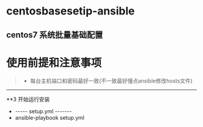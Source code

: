 # centosbasesetip-ansible

## centos7 系统批量基础配置

# 使用前提和注意事项
> * 每台主机端口和密码最好一致(不一致最好懂点ansible修改hosts文件)

----------

**3 开始运行安装
 * -----   setup.yml     -------
 * ansible-playbook setup.yml

